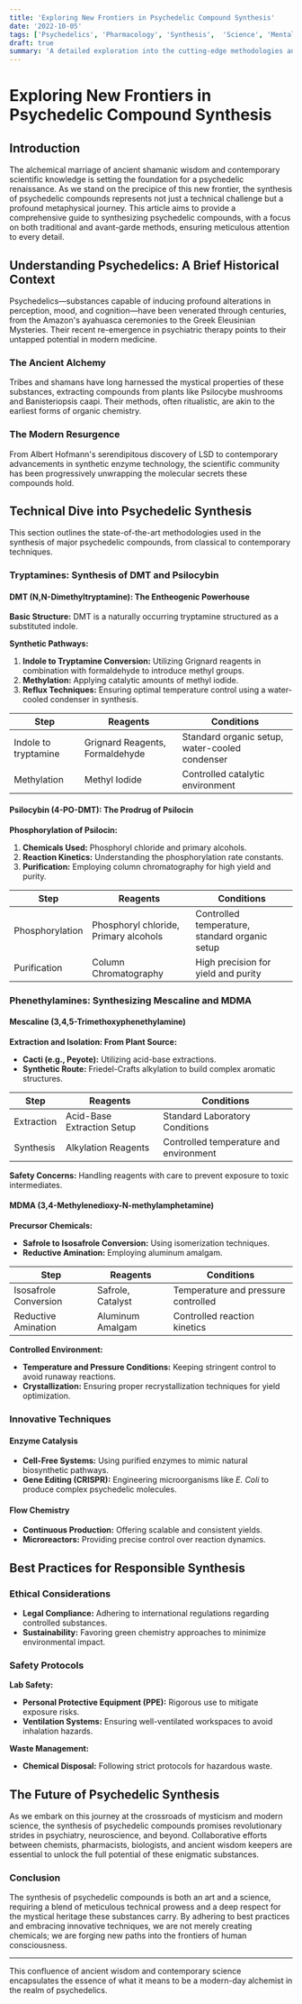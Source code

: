 ```yaml
---
title: 'Exploring New Frontiers in Psychedelic Compound Synthesis'
date: '2022-10-05'
tags: ['Psychedelics', 'Pharmacology', 'Synthesis',  'Science', 'Mental Health', ]
draft: true
summary: 'A detailed exploration into the cutting-edge methodologies and future prospects of synthesizing psychedelic compounds, merging shamanic traditions with modern scientific rigor.'
---
```


# Exploring New Frontiers in Psychedelic Compound Synthesis

## Introduction

The alchemical marriage of ancient shamanic wisdom and contemporary scientific knowledge is setting the foundation for a psychedelic renaissance. As we stand on the precipice of this new frontier, the synthesis of psychedelic compounds represents not just a technical challenge but a profound metaphysical journey. This article aims to provide a comprehensive guide to synthesizing psychedelic compounds, with a focus on both traditional and avant-garde methods, ensuring meticulous attention to every detail.

## Understanding Psychedelics: A Brief Historical Context

Psychedelics—substances capable of inducing profound alterations in perception, mood, and cognition—have been venerated through centuries, from the Amazon's ayahuasca ceremonies to the Greek Eleusinian Mysteries. Their recent re-emergence in psychiatric therapy points to their untapped potential in modern medicine.

### The Ancient Alchemy

Tribes and shamans have long harnessed the mystical properties of these substances, extracting compounds from plants like Psilocybe mushrooms and Banisteriopsis caapi. Their methods, often ritualistic, are akin to the earliest forms of organic chemistry.

### The Modern Resurgence

From Albert Hofmann's serendipitous discovery of LSD to contemporary advancements in synthetic enzyme technology, the scientific community has been progressively unwrapping the molecular secrets these compounds hold.

## Technical Dive into Psychedelic Synthesis

This section outlines the state-of-the-art methodologies used in the synthesis of major psychedelic compounds, from classical to contemporary techniques.

### Tryptamines: Synthesis of DMT and Psilocybin

#### DMT (N,N-Dimethyltryptamine): The Entheogenic Powerhouse

**Basic Structure:** DMT is a naturally occurring tryptamine structured as a substituted indole.

**Synthetic Pathways:**

1. **Indole to Tryptamine Conversion:** Utilizing Grignard reagents in combination with formaldehyde to introduce methyl groups.
2. **Methylation:** Applying catalytic amounts of methyl iodide.
3. **Reflux Techniques:** Ensuring optimal temperature control using a water-cooled condenser in synthesis.

| Step | Reagents | Conditions |
|------|----------|------------|
| Indole to tryptamine | Grignard Reagents, Formaldehyde | Standard organic setup, water-cooled condenser |
| Methylation | Methyl Iodide | Controlled catalytic environment |

#### Psilocybin (4-PO-DMT): The Prodrug of Psilocin

**Phosphorylation of Psilocin:**

1. **Chemicals Used:** Phosphoryl chloride and primary alcohols.
2. **Reaction Kinetics:** Understanding the phosphorylation rate constants.
3. **Purification:** Employing column chromatography for high yield and purity.

| Step | Reagents | Conditions |
|------|----------|------------|
| Phosphorylation | Phosphoryl chloride, Primary alcohols | Controlled temperature, standard organic setup |
| Purification | Column Chromatography | High precision for yield and purity |

### Phenethylamines: Synthesizing Mescaline and MDMA

#### Mescaline (3,4,5-Trimethoxyphenethylamine)

**Extraction and Isolation: From Plant Source:**

- **Cacti (e.g., Peyote):** Utilizing acid-base extractions.
- **Synthetic Route:** Friedel-Crafts alkylation to build complex aromatic structures.

| Step | Reagents | Conditions |
|------|----------|------------|
| Extraction | Acid-Base Extraction Setup | Standard Laboratory Conditions |
| Synthesis | Alkylation Reagents | Controlled temperature and environment |

**Safety Concerns:** Handling reagents with care to prevent exposure to toxic intermediates.

#### MDMA (3,4-Methylenedioxy-N-methylamphetamine)

**Precursor Chemicals:**

- **Safrole to Isosafrole Conversion:** Using isomerization techniques.
- **Reductive Amination:** Employing aluminum amalgam.

| Step | Reagents | Conditions |
|------|----------|------------|
| Isosafrole Conversion | Safrole, Catalyst | Temperature and pressure controlled |
| Reductive Amination | Aluminum Amalgam | Controlled reaction kinetics |

**Controlled Environment:**

- **Temperature and Pressure Conditions:** Keeping stringent control to avoid runaway reactions.
- **Crystallization:** Ensuring proper recrystallization techniques for yield optimization.

### Innovative Techniques

#### Enzyme Catalysis

- **Cell-Free Systems:** Using purified enzymes to mimic natural biosynthetic pathways.
- **Gene Editing (CRISPR):** Engineering microorganisms like *E. Coli* to produce complex psychedelic molecules.

#### Flow Chemistry

- **Continuous Production:** Offering scalable and consistent yields.
- **Microreactors:** Providing precise control over reaction dynamics.

## Best Practices for Responsible Synthesis

### Ethical Considerations

- **Legal Compliance:** Adhering to international regulations regarding controlled substances.
- **Sustainability:** Favoring green chemistry approaches to minimize environmental impact.

### Safety Protocols

**Lab Safety:**

- **Personal Protective Equipment (PPE):** Rigorous use to mitigate exposure risks.
- **Ventilation Systems:** Ensuring well-ventilated workspaces to avoid inhalation hazards.

**Waste Management:**

- **Chemical Disposal:** Following strict protocols for hazardous waste.

## The Future of Psychedelic Synthesis

As we embark on this journey at the crossroads of mysticism and modern science, the synthesis of psychedelic compounds promises revolutionary strides in psychiatry, neuroscience, and beyond. Collaborative efforts between chemists, pharmacists, biologists, and ancient wisdom keepers are essential to unlock the full potential of these enigmatic substances.

### Conclusion

The synthesis of psychedelic compounds is both an art and a science, requiring a blend of meticulous technical prowess and a deep respect for the mystical heritage these substances carry. By adhering to best practices and embracing innovative techniques, we are not merely creating chemicals; we are forging new paths into the frontiers of human consciousness.

---

This confluence of ancient wisdom and contemporary science encapsulates the essence of what it means to be a modern-day alchemist in the realm of psychedelics.